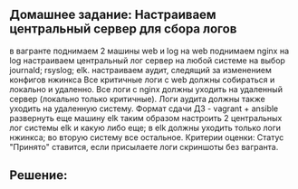 ## Домашнее задание: Настраиваем центральный сервер для сбора логов
в вагранте поднимаем 2 машины web и log
на web поднимаем nginx
на log настраиваем центральный лог сервер на любой системе на выбор
journald;
rsyslog;
elk.
настраиваем аудит, следящий за изменением конфигов нжинкса
Все критичные логи с web должны собираться и локально и удаленно. Все логи с nginx должны уходить на удаленный сервер (локально только критичные). Логи аудита должны также уходить на удаленную систему.
Формат сдачи ДЗ - vagrant + ansible
развернуть еще машину elk
таким образом настроить 2 центральных лог системы elk и какую либо еще;
в elk должны уходить только логи нжинкса;
во вторую систему все остальное.
Критерии оценки:
Статус "Принято" ставится, если присылаете логи скриншоты без вагранта.

## Решение:
